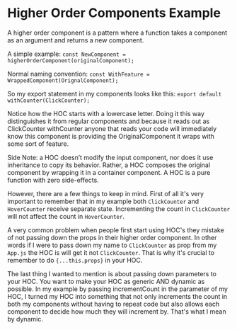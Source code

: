 # Higher Order Components Example

A higher order component is a pattern where a function takes a component as an argument and returns a new component.

A simple example: `const NewComponent = higherOrderComponent(originalComponent);`

Normal naming convention: `const WithFeature = WrappedComponent(OrignalComponent);`

So my export statement in my components looks like this: `export default withCounter(ClickCounter);`

Notice how the HOC starts with a lowercase letter. Doing it this way distinguishes it from regular components and because it reads out as ClickCounter withCounter anyone that reads your code will immediately know this component is providing the OriginalComponent it wraps with some sort of feature. 

Side Note: a HOC doesn’t modify the input component, nor does it use inheritance to copy its behavior. Rather, a HOC composes the original component by wrapping it in a container component. A HOC is a pure function with zero side-effects.

However, there are a few things to keep in mind. First of all it's very important to remember that in my example both `ClickCounter` and `HoverCounter` receive separate state. Incrementing the count in `ClickCounter` will not affect the count in `HoverCounter`.

A very common problem when people first start using HOC's they mistake of not passing down the props in their higher order component. In other words if I were to pass down my name to `ClickCounter` as prop from my `App.js` the HOC is will get it not `ClickCounter`. That is why it's crucial to remember to do `{...this.props}` in your HOC.

The last thing I wanted to mention is about passing down parameters to your HOC. You want to make your HOC as generic AND dynamic as possible. In my example by passing incrementCount in the parameter of my HOC, I turned my HOC into something that not only increments the count in both my components without having to repeat code but also allows each component to decide how much they will increment by. That's what I mean by dynamic.
